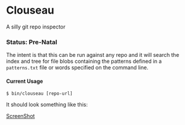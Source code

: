 # Clouseau

A silly git repo inspector

### Status: Pre-Natal

The intent is that this can be run against any repo and it will search the index and tree for 
file blobs containing the patterns defined in a ```patterns.txt``` file or words specified on the command line.


#### Current Usage

```$ bin/clouseau [repo-url]``` 

It should look something like this:

[ScreenShot](https://raw.github.com/virtix/clouseau/master/ss.png)





